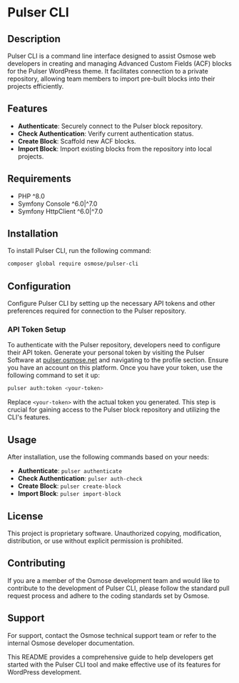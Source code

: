 # Pulser CLI

## Description
Pulser CLI is a command line interface designed to assist Osmose web developers in creating and managing Advanced Custom Fields (ACF) blocks for the Pulser WordPress theme. It facilitates connection to a private repository, allowing team members to import pre-built blocks into their projects efficiently.

## Features
- **Authenticate**: Securely connect to the Pulser block repository.
- **Check Authentication**: Verify current authentication status.
- **Create Block**: Scaffold new ACF blocks.
- **Import Block**: Import existing blocks from the repository into local projects.

## Requirements
- PHP ^8.0
- Symfony Console ^6.0|^7.0
- Symfony HttpClient ^6.0|^7.0

## Installation
To install Pulser CLI, run the following command:
```bash
composer global require osmose/pulser-cli
```

## Configuration
Configure Pulser CLI by setting up the necessary API tokens and other preferences required for connection to the Pulser repository.

### API Token Setup
To authenticate with the Pulser repository, developers need to configure their API token. Generate your personal token by visiting the Pulser Software at [pulser.osmose.net](https://pulser.osmose.net) and navigating to the profile section. Ensure you have an account on this platform. Once you have your token, use the following command to set it up:
```bash
pulser auth:token <your-token>
```
Replace `<your-token>` with the actual token you generated. This step is crucial for gaining access to the Pulser block repository and utilizing the CLI's features.

## Usage
After installation, use the following commands based on your needs:

- **Authenticate**: `pulser authenticate`
- **Check Authentication**: `pulser auth-check`
- **Create Block**: `pulser create-block`
- **Import Block**: `pulser import-block`

## License
This project is proprietary software. Unauthorized copying, modification, distribution, or use without explicit permission is prohibited.

## Contributing
If you are a member of the Osmose development team and would like to contribute to the development of Pulser CLI, please follow the standard pull request process and adhere to the coding standards set by Osmose.

## Support
For support, contact the Osmose technical support team or refer to the internal Osmose developer documentation.

This README provides a comprehensive guide to help developers get started with the Pulser CLI tool and make effective use of its features for WordPress development.